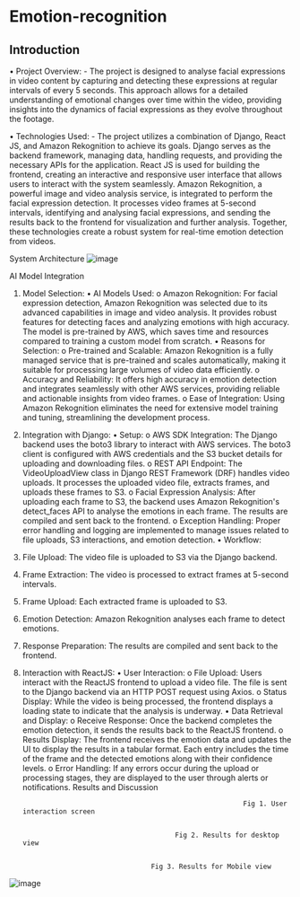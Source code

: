 # Emotion-recognition

## Introduction

•	Project Overview: - The project is designed to analyse facial expressions in video content by capturing and detecting these expressions at regular intervals of every 5 seconds. This approach allows for a detailed understanding of emotional changes over time within the video, providing insights into the dynamics of facial expressions as they evolve throughout the footage.

•	Technologies Used: - The project utilizes a combination of Django, React JS, and Amazon Rekognition to achieve its goals. Django serves as the backend framework, managing data, handling requests, and providing the necessary APIs for the application. React JS is used for building the frontend, creating an interactive and responsive user interface that allows users to interact with the system seamlessly. Amazon Rekognition, a powerful image and video analysis service, is integrated to perform the facial expression detection. It processes video frames at 5-second intervals, identifying and analysing facial expressions, and sending the results back to the frontend for visualization and further analysis. Together, these technologies create a robust system for real-time emotion detection from videos.


System Architecture
![image](https://github.com/user-attachments/assets/c1284886-aa4f-4463-a6b1-d320b53dbbbf)

AI Model Integration
1. Model Selection:
•	AI Models Used:
o	Amazon Rekognition: For facial expression detection, Amazon Rekognition was selected due to its advanced capabilities in image and video analysis. It provides robust features for detecting faces and analyzing emotions with high accuracy. The model is pre-trained by AWS, which saves time and resources compared to training a custom model from scratch.
•	Reasons for Selection:
o	Pre-trained and Scalable: Amazon Rekognition is a fully managed service that is pre-trained and scales automatically, making it suitable for processing large volumes of video data efficiently.
o	Accuracy and Reliability: It offers high accuracy in emotion detection and integrates seamlessly with other AWS services, providing reliable and actionable insights from video frames.
o	Ease of Integration: Using Amazon Rekognition eliminates the need for extensive model training and tuning, streamlining the development process.
2. Integration with Django:
•	Setup:
o	AWS SDK Integration: The Django backend uses the boto3 library to interact with AWS services. The boto3 client is configured with AWS credentials and the S3 bucket details for uploading and downloading files.
o	REST API Endpoint: The VideoUploadView class in Django REST Framework (DRF) handles video uploads. It processes the uploaded video file, extracts frames, and uploads these frames to S3.
o	Facial Expression Analysis: After uploading each frame to S3, the backend uses Amazon Rekognition's detect_faces API to analyse the emotions in each frame. The results are compiled and sent back to the frontend.
o	Exception Handling: Proper error handling and logging are implemented to manage issues related to file uploads, S3 interactions, and emotion detection.
•	Workflow:
1.	File Upload: The video file is uploaded to S3 via the Django backend.
2.	Frame Extraction: The video is processed to extract frames at 5-second intervals.
3.	Frame Upload: Each extracted frame is uploaded to S3.
4.	Emotion Detection: Amazon Rekognition analyses each frame to detect emotions.
5.	Response Preparation: The results are compiled and sent back to the frontend.
3. Interaction with ReactJS:
•	User Interaction:
o	File Upload: Users interact with the ReactJS frontend to upload a video file. The file is sent to the Django backend via an HTTP POST request using Axios.
o	Status Display: While the video is being processed, the frontend displays a loading state to indicate that the analysis is underway.
•	Data Retrieval and Display:
o	Receive Response: Once the backend completes the emotion detection, it sends the results back to the ReactJS frontend.
o	Results Display: The frontend receives the emotion data and updates the UI to display the results in a tabular format. Each entry includes the time of the frame and the detected emotions along with their confidence levels.
o	Error Handling: If any errors occur during the upload or processing stages, they are displayed to the user through alerts or notifications.
Results and Discussion

 
                                                              Fig 1. User interaction screen

 
                                             Fig 2. Results for desktop view

 
                                       Fig 3. Results for Mobile view


![image](https://github.com/user-attachments/assets/f61346e7-c618-463f-a9ef-f09b38d161e8)
